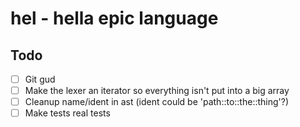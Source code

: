 # hel - **h**ella **e**pic **l**anguage

## Todo
- [ ] Git gud
- [ ] Make the lexer an iterator so everything isn't put into a big array
- [ ] Cleanup name/ident in ast (ident could be 'path::to::the::thing'?)
- [ ] Make tests real tests
